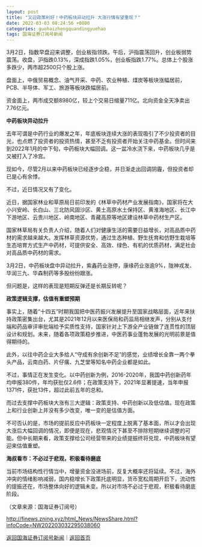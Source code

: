 ```yaml
---
layout: post
title: "又迎政策利好！中药板块异动拉升 大涨行情有望重现？"
date: 2022-03-03 08:24:56 +0800
categories: guohaizhengquandingyuehao
tags: 国海证券订阅号新闻
---
```

<p>3月2日，指数早盘迎来调整，创业板指领跌。午后，沪指震荡回升，创业板弱势震荡。收盘，沪指跌0.13%，深成指跌1.05%，创业板指跌1.77%。总体上个股涨多跌少，两市超2500只个股上涨。</p>
 <p>盘面上，中俄贸易概念、油气开采、中药、农业种植、煤炭等板块涨幅居前，PCB、半导体、军工、旅游等板块跌幅居前。</p>
 <p>资金面上，两市成交额8980亿，较上个交易日缩量711亿。北向资金全天净卖出7.76亿元。</p>
 <p><span></span><strong>中药板块异动拉升</strong></p>
 <p>去年可谓是中药行业的爆发之年，年底板块连续大涨的表现吸引了不少投资者的目光，也点燃了投资者的投资热情，甚至不乏有投资者开始关注中药基金。但时间来到2022年1月的中下旬，中药板块大幅回调。这一盆冷水浇下来，中药板块几乎是又被打入了冷宫。</p>
 <p>现如今，尽管2月以来中药板块已经逐步企稳，并日渐走出回调阴霾，但投资者却已是心有余悸。</p>
 <p>不过，近日情况又有了变化。</p>
 <p>近日，据国家林业和草原局日前印发的《林草中药材产业发展指南》，国家将在大小兴安岭、长白山、三北防风固沙区、黄土高原水土保持区、黄淮海地区、长江中下游地区、云贵川地区、岭南地区、青藏高原等地区建设林草中药材生产区。</p>
 <p>国家林草局有关负责人介绍，随着人们对健康生活的需要日益增长，对高品质中药材的需求越来越大。发挥林草资源优势，通过生态种植、野生抚育和仿野生栽培等生态培育方式生产中药材，可提供安全、高效、绿色、有机的优质药材，满足社会对高品质中药材的需求。</p>
 <p>3月2日，中药板块盘中异动拉升，紫鑫药业涨停，康缘药业涨逾9%，陇神戎发、华润三九、华森制药等多股纷纷跟涨。</p>
 <p>但问题是，这样的表现是短期反弹还是长期反转呢？</p>
 <p><strong><span></span>政策逻辑支撑，估值有重塑预期</strong></p>
 <p>事实上，随着“十四五”时期我国把中医药振兴发展提升至国家战略层面，近年来扶持政策密集出台，尤其是2021年12月以来医保局和药监局相继发声，分别从支付端和药品审评审批端给予实质性支持，国家针对上下游全产业链做了连贯性的顶层设计和规划。未来，随着各项政策稳步推进，中医药事业蓬勃发展的光明前景是值得期待的。</p>
 <p>此外，以往中药企业大多给人“守成有余创新不足”的感觉，业绩增长全靠一两个拳头产品，云南白药、片仔癀、九芝堂等知名中药企业都是如此。</p>
 <p>不过，事情正在发生变化。以中药创新为例，2016-2020年，我国中药创新药年均申报380件，年均获批仅2.6件；在政策支持下，2021年显著提速，当年申报1371件，获批13件，超过此前五年的总和。</p>
 <p>而过去支撑中药板块大涨有三大逻辑：政策支持、中药创新以及低估值。现在政策上和行业创新上并没有多少改变，唯一变的是估值方面。</p>
 <p>不可否认的是，市场的提前反应中药板块一定程度上脱离了基本面，所以才会出现大涨后大幅回调的情况，即便是现在，悲观情况下甚至不排除短期继续调整的可能。但中长期来看，政策支撑给公司经营带来的业绩提振终将兑现，中药板块有望迎来估值重塑。</p>
 <p><strong><span></span>海叔看市：不必过于悲观，积极看待磨底</strong></p>
 <p>当前市场结构性行情当中，增量资金没进场前，反复大概率还将延续。不过，海外冲突的情绪影响减弱，国内稳增长下政策托底明显，货币宽松周期开启下，流动性的提振还在，市场整体向好的逻辑未变。所以对市场不必过于悲观，积极看待磨底阶段。</p><p class="em_media">（文章来源：国海证券订阅号）</p>

<http://finews.zning.xyz/html_News/NewsShare.html?infoCode=NW202203032295038060>

[返回国海证券订阅号新闻](//finews.withounder.com/category/guohaizhengquandingyuehao.html)｜[返回首页](//finews.withounder.com/)